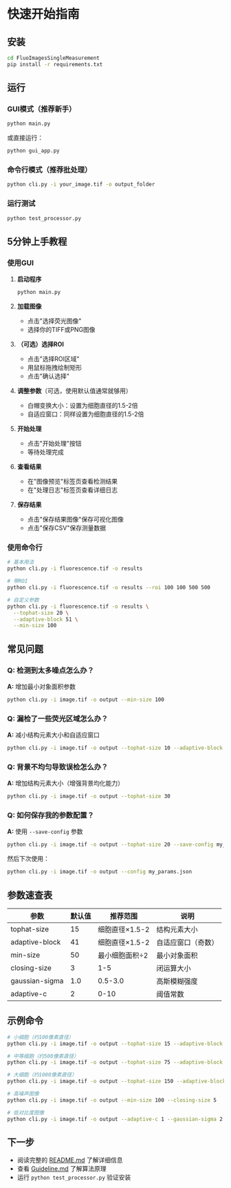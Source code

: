 # 快速开始指南

## 安装

```bash
cd FluoImagesSingleMeasurement
pip install -r requirements.txt
```

## 运行

### GUI模式（推荐新手）

```bash
python main.py
```

或直接运行：

```bash
python gui_app.py
```

### 命令行模式（推荐批处理）

```bash
python cli.py -i your_image.tif -o output_folder
```

### 运行测试

```bash
python test_processor.py
```

## 5分钟上手教程

### 使用GUI

1. **启动程序**
   ```bash
   python main.py
   ```

2. **加载图像**
   - 点击"选择荧光图像"
   - 选择你的TIFF或PNG图像

3. **（可选）选择ROI**
   - 点击"选择ROI区域"
   - 用鼠标拖拽绘制矩形
   - 点击"确认选择"

4. **调整参数**（可选，使用默认值通常就够用）
   - 白帽变换大小：设置为细胞直径的1.5-2倍
   - 自适应窗口：同样设置为细胞直径的1.5-2倍

5. **开始处理**
   - 点击"开始处理"按钮
   - 等待处理完成

6. **查看结果**
   - 在"图像预览"标签页查看检测结果
   - 在"处理日志"标签页查看详细日志

7. **保存结果**
   - 点击"保存结果图像"保存可视化图像
   - 点击"保存CSV"保存测量数据

### 使用命令行

```bash
# 基本用法
python cli.py -i fluorescence.tif -o results

# 带ROI
python cli.py -i fluorescence.tif -o results --roi 100 100 500 500

# 自定义参数
python cli.py -i fluorescence.tif -o results \
  --tophat-size 20 \
  --adaptive-block 51 \
  --min-size 100
```

## 常见问题

### Q: 检测到太多噪点怎么办？

**A:** 增加最小对象面积参数
```bash
python cli.py -i image.tif -o output --min-size 100
```

### Q: 漏检了一些荧光区域怎么办？

**A:** 减小结构元素大小和自适应窗口
```bash
python cli.py -i image.tif -o output --tophat-size 10 --adaptive-block 21
```

### Q: 背景不均匀导致误检怎么办？

**A:** 增加结构元素大小（增强背景均化能力）
```bash
python cli.py -i image.tif -o output --tophat-size 30
```

### Q: 如何保存我的参数配置？

**A:** 使用 `--save-config` 参数
```bash
python cli.py -i image.tif -o output --tophat-size 20 --save-config my_params.json
```

然后下次使用：
```bash
python cli.py -i image.tif -o output --config my_params.json
```

## 参数速查表

| 参数 | 默认值 | 推荐范围 | 说明 |
|------|--------|----------|------|
| tophat-size | 15 | 细胞直径×1.5-2 | 结构元素大小 |
| adaptive-block | 41 | 细胞直径×1.5-2 | 自适应窗口（奇数） |
| min-size | 50 | 最小细胞面积÷2 | 最小对象面积 |
| closing-size | 3 | 1-5 | 闭运算大小 |
| gaussian-sigma | 1.0 | 0.5-3.0 | 高斯模糊强度 |
| adaptive-c | 2 | 0-10 | 阈值常数 |

## 示例命令

```bash
# 小细胞（约100像素直径）
python cli.py -i image.tif -o output --tophat-size 15 --adaptive-block 31

# 中等细胞（约500像素直径）
python cli.py -i image.tif -o output --tophat-size 75 --adaptive-block 101

# 大细胞（约1000像素直径）
python cli.py -i image.tif -o output --tophat-size 150 --adaptive-block 201

# 高噪声图像
python cli.py -i image.tif -o output --min-size 100 --closing-size 5

# 低对比度图像
python cli.py -i image.tif -o output --adaptive-c 1 --gaussian-sigma 2.0
```

## 下一步

- 阅读完整的 [README.md](README.md) 了解详细信息
- 查看 [Guideline.md](Guideline.md) 了解算法原理
- 运行 `python test_processor.py` 验证安装
